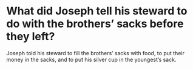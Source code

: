 # What did Joseph tell his steward to do with the brothers’ sacks before they left?

Joseph told his steward to fill the brothers’ sacks with food, to put their money in the sacks, and to put his silver cup in the youngest’s sack.
